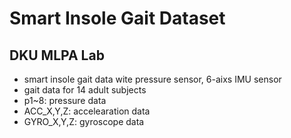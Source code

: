 # Smart Insole Gait Dataset
## DKU MLPA Lab 
  - smart insole gait data wite pressure sensor, 6-aixs IMU sensor
  - gait data for 14 adult subjects
  - p1~8: pressure data 
  - ACC_X,Y,Z: accelearation data
  - GYRO_X,Y,Z: gyroscope data
